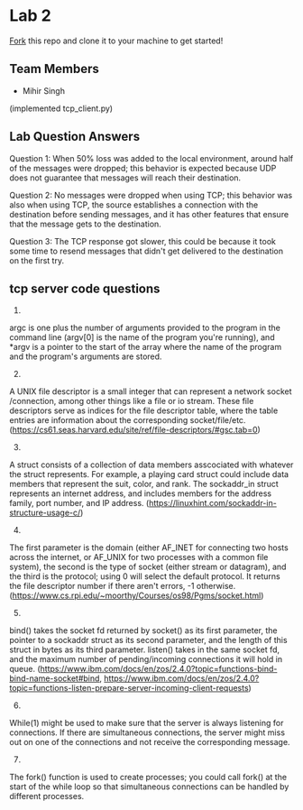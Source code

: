 # Lab 2
[Fork](https://docs.github.com/en/get-started/quickstart/fork-a-repo) this repo and clone it to your machine to get started!

## Team Members
- Mihir Singh

(implemented tcp_client.py)

## Lab Question Answers

Question 1: 
When 50% loss was added to the local environment, around half of the messages
were dropped; this behavior is expected because UDP does not guarantee that 
messages will reach their destination.

Question 2:
No messages were dropped when using TCP; this behavior was also when using TCP,
the source establishes a connection with the destination before sending messages,
and it has other features that ensure that the message gets to the destination.

Question 3:
The TCP response got slower, this could be because it took some time to resend
messages that didn't get delivered to the destination on the first try.

## tcp server code questions

1.
argc is one plus the number of arguments provided to the program in the command
line (argv[0] is the name of the program you're running), and *argv is a pointer
to the start of the array where the name of the program and the program's
arguments are stored.

2.
A UNIX file descriptor is a small integer that can represent a network socket
/connection, among other things like a file or io stream. These file descriptors
serve as indices for the file descriptor table, where the table entries are 
information about the corresponding socket/file/etc. (https://cs61.seas.harvard.edu/site/ref/file-descriptors/#gsc.tab=0)

3.
A struct consists of a collection of data members asscociated with whatever
the struct represents. For example, a playing card struct could include data
members that represent the suit, color, and rank. The sockaddr_in struct 
represents an internet address, and includes members for the address family,
port number, and IP address. 
(https://linuxhint.com/sockaddr-in-structure-usage-c/)

4.
The first parameter is the domain (either AF_INET for connecting two hosts
across the internet, or AF_UNIX for two processes with a common file system),
the second is the type of socket (either stream or datagram),
and the third is the protocol; using 0 will select the default protocol.
It returns the file descriptor number if there aren't errors, -1 otherwise.
(https://www.cs.rpi.edu/~moorthy/Courses/os98/Pgms/socket.html)

5.
bind() takes the socket fd returned by socket() as its first parameter, the
pointer to a sockaddr struct as its second parameter, and the length of this
struct in bytes as its third parameter.
listen() takes in the same socket fd, and the maximum number of pending/incoming
connections it will hold in queue.
(https://www.ibm.com/docs/en/zos/2.4.0?topic=functions-bind-bind-name-socket#bind,
 https://www.ibm.com/docs/en/zos/2.4.0?topic=functions-listen-prepare-server-incoming-client-requests)

6. 
While(1) might be used to make sure that the server is always listening for 
connections. If there are simultaneous connections, the server might miss out
on one of the connections and not receive the corresponding message. 

7.
The fork() function is used to create processes; you could call fork() at the
start of the while loop so that simultaneous connections can be handled by
different processes.

